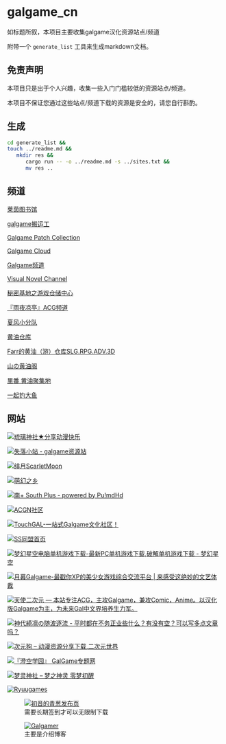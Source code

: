 # galgame_cn

如标题所叙，本项目主要收集galgame汉化资源站点/频道

附带一个 `generate_list` 工具来生成markdown文档。

## 免责声明

本项目只是出于个人兴趣，收集一些入门门槛较低的资源站点/频道。

本项目不保证您通过这些站点/频道下载的资源是安全的，请您自行斟酌。

## 生成

```bash
cd generate_list &&
touch ../readme.md &&
   mkdir res &&
      cargo run -- -o ../readme.md -s ../sites.txt &&
      mv res ..
```

## 频道

[莱茵图书馆](https://t.me/RhineLibrary)

[galgame搬运工](https://t.me/gal_porter)

[Galgame Patch Collection](https://t.me/galpatch)

[Galgame Cloud](https://t.me/galgame_in_telegram)

[Galgame频道](https://t.me/Galgamer_channel)

[Visual Novel Channel](https://t.me/erogamecloud)

[秘密基地之游戏仓储中心](https://t.me/heiheinon)

[『雨夜凉亭』ACG频道](https://t.me/yuyeweimian)

[夏风小分队](https://t.me/XiafengButter)

[黄油仓库](https://t.me/quzimingyue)

[Farr的黄油（游）仓库SLG.RPG.ADV.3D](https://t.me/farrslgrpg)

[山の黄油阁](https://t.me/HY_QingYan)

[里番 黄油聚集地](https://t.me/lifanhuang)

[一起钓大鱼](https://t.me/dayuyud)

## 网站

[![琉璃神社★分享动漫快乐](res/b967062493ecc9770459dfa24c7acc18.webp)](https://www.liuli.app/)

[![失落小站 - galgame资源站](res/8eaaddd2f65b786478075c8dbeac6ede.webp)](https://shinnku.com/)

[![绯月ScarletMoon](res/64f0454e9029767adb5ae68caa84921a.webp)](https://bbs.kfmax.com/)

[![萌幻之乡](res/f0e5e8251d4b7678ad4bd82cdb02511f.webp)](https://hmoe.top/)

[![南+ South Plus - powered by Pu!mdHd](res/53e5d13e49b0990718253357f217bfe8.webp)](https://south-plus.org/)

[![ACGN社区](res/414d3d342a1f381445df6d966036381b.webp)](https://www.acgnsq.com/)

[![TouchGAL-一站式Galgame文化社区！](res/5404300909bbfdc9cbf9c0ac9e9726f1.webp)](https://www.touchgal.com)

[![SS同盟首页](res/012d766c880eacc8cd6cb4f698862a61.webp)](https://sstm.moe/)

[![梦幻星空电脑单机游戏下载-最新PC单机游戏下载,破解单机游戏下载 - 梦幻星空](res/ec5b7089407143629af1f4e633d941b0.webp)](https://www.banbaog.com/)

[![月幕Galgame-最戳你XP的美少女游戏综合交流平台 | 来感受这绝妙的文艺体裁](res/92465a3a8ecd124c0170edac6ad0443a.webp)](https://www.ymgal.games/)

[![天使二次元 — 本站专注ACG，主攻Galgame，兼攻Comic，Anime。以汉化版Galgame为主，为未来Gal中文界培养生力军。](res/a46207b605878b31788c83e4cacb57ca.webp)](https://www.tianshie.com)

[![神代綺凛の随波逐流 - 平时都在不务正业些什么？有没有空？可以写多点文章吗？](res/731d3781a6f594a6caea853df1012531.webp)](https://moe.best/)

[![次元狗 – 动漫资源分享下载,二次元世界](res/58c0a765b2373cce0460a2bbfdecc933.webp)](https://www.acgndog.com/)

[![『澄空学园』 GalGame专题网](res/4fadefab4e3d7b121ab38f8a6f890600.webp)](https://bbs.sumisora.net/)

[![梦灵神社 – 梦之神灵 零梦初醒](res/afac9e68d200d2a878f0758dbce9b4d4.webp)](https://www.mkwgame.com/)

[![Ryuugames](res/98b63ccf7ce07a629a3ff654a0626a05.webp)](https://www.ryuugames.com/)

<figure class="image">
  <a href="https://www.xygalgame.com">
    <img src="res/a368d461aa60cede7affa9ada86bdabb.webp" alt="初音的青葱发布页"></img>
  </a>
  <figcaption>需要长期签到才可以无限制下载</figcaption>
</figure>


<figure class="image">
  <a href="https://galgamer.eu.org">
    <img src="res/d0444cdec08d12f61d70b8c31044e08b.webp" alt="Galgamer"></img>
  </a>
  <figcaption>主要是介绍博客</figcaption>
</figure>

